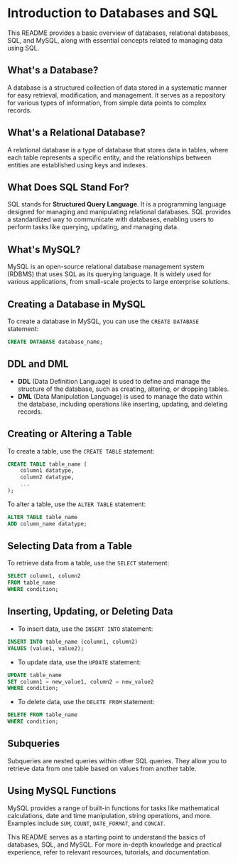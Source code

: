 # Introduction to Databases and SQL

This README provides a basic overview of databases, relational databases, SQL, and MySQL, along with essential concepts related to managing data using SQL.

## What's a Database?

A database is a structured collection of data stored in a systematic manner for easy retrieval, modification, and management. It serves as a repository for various types of information, from simple data points to complex records.

## What's a Relational Database?

A relational database is a type of database that stores data in tables, where each table represents a specific entity, and the relationships between entities are established using keys and indexes.

## What Does SQL Stand For?

SQL stands for **Structured Query Language**. It is a programming language designed for managing and manipulating relational databases. SQL provides a standardized way to communicate with databases, enabling users to perform tasks like querying, updating, and managing data.

## What's MySQL?

MySQL is an open-source relational database management system (RDBMS) that uses SQL as its querying language. It is widely used for various applications, from small-scale projects to large enterprise solutions.

## Creating a Database in MySQL

To create a database in MySQL, you can use the `CREATE DATABASE` statement:
```sql
CREATE DATABASE database_name;
```

## DDL and DML

- **DDL** (Data Definition Language) is used to define and manage the structure of the database, such as creating, altering, or dropping tables.
- **DML** (Data Manipulation Language) is used to manage the data within the database, including operations like inserting, updating, and deleting records.

## Creating or Altering a Table

To create a table, use the `CREATE TABLE` statement:
```sql
CREATE TABLE table_name (
    column1 datatype,
    column2 datatype,
    ...
);
```

To alter a table, use the `ALTER TABLE` statement:
```sql
ALTER TABLE table_name
ADD column_name datatype;
```

## Selecting Data from a Table

To retrieve data from a table, use the `SELECT` statement:
```sql
SELECT column1, column2
FROM table_name
WHERE condition;
```

## Inserting, Updating, or Deleting Data

- To insert data, use the `INSERT INTO` statement:
```sql
INSERT INTO table_name (column1, column2)
VALUES (value1, value2);
```

- To update data, use the `UPDATE` statement:
```sql
UPDATE table_name
SET column1 = new_value1, column2 = new_value2
WHERE condition;
```

- To delete data, use the `DELETE FROM` statement:
```sql
DELETE FROM table_name
WHERE condition;
```

## Subqueries

Subqueries are nested queries within other SQL queries. They allow you to retrieve data from one table based on values from another table.

## Using MySQL Functions

MySQL provides a range of built-in functions for tasks like mathematical calculations, date and time manipulation, string operations, and more. Examples include `SUM`, `COUNT`, `DATE_FORMAT`, and `CONCAT`.

This README serves as a starting point to understand the basics of databases, SQL, and MySQL. For more in-depth knowledge and practical experience, refer to relevant resources, tutorials, and documentation.

